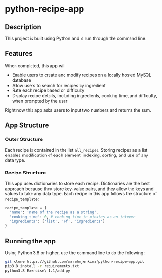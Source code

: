 # python-recipe-app

## Description

This project is built using Python and is run through the command line.

## Features

When completed, this app will

- Enable users to create and modify recipes on a locally hosted MySQL database
- Allow users to search for recipes by ingredient
- Rate each recipe based on difficulty
- Display recipe details, including ingredients, cooking time, and difficulty, when prompted by the user

Right now this app asks users to input two numbers and returns the sum.

## App Structure

### Outer Structure

Each recipe is contained in the list `all_recipes`. Storing recipes as a list enables modification of each element, indexing, sorting, and use of any data type.

### Recipe Structure

This app uses dictionaries to store each recipe. Dictionaries are the best approach because they store key-value pairs, and they allow the keys and values to take any data type. Each recipe in this app follows the structure of `recipe_template`:

```python
recipe_template = {
  'name': 'name of the recipe as a string',
  'cooking_time': 0, # cooking time in minutes as an integer
  'ingredients': ['list', 'of', 'ingredients']
}
```

## Running the app

Using Python 3.8 or higher, use the command line to do the following:

```bash
git clone https://github.com/sarahmjenkins/python-recipe-app.git
pip3.8 install -r requirements.txt
python3.8 Exercise\ 1.1/add.py
```
